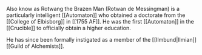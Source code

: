 Also know as Rotwang the Brazen Man (Rotwan de Messingman) is a particularly intelligent [[Automaton]] who obtained a doctorate from the [[College of Elbisborg]] in [[1755 AF]]. He was the first [[Automaton]] in the [[Crucible]] to officially obtain a higher education.

He has since been formally instigated as a member of the [[Ilmbund|Ilmian]] [[Guild of Alchemists]].